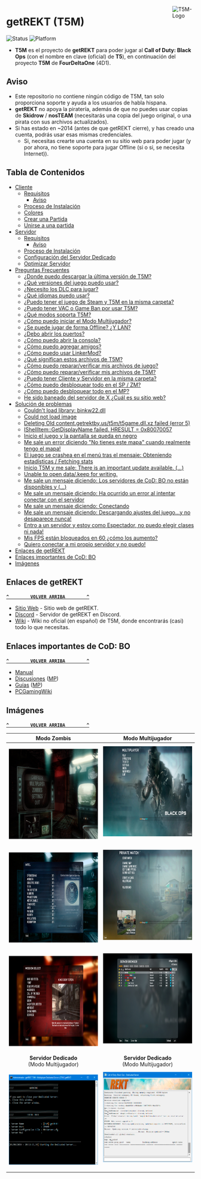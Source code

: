 <a href="#"><img src="../../blob/master/Recursos/Imagenes/T5M-Logo.png" alt="T5M-Logo" title="T5M" align="right" width="60" height="60"/>
</a>

# getREKT (T5M)
![Status](https://img.shields.io/badge/Status-Online-green.svg) ![Platform](https://img.shields.io/badge/Platform-Windows-lightgrey.svg)
- **T5M** es el proyecto de **getREKT** para poder jugar al **Call of Duty: Black Ops** (con el nombre en clave (oficial) de **T5**), en continuación del proyecto **T5M** de **FourDeltaOne** (4D1).

## Aviso
- Este repositorio no contiene ningún código de T5M, tan solo proporciona soporte y ayuda a los usuarios de habla hispana.
- **getREKT** no apoya la piratería, además de que no puedes usar copias de **Skidrow** / **nosTEAM** (necesitarás una copia del juego original, o una pirata con sus archivos actualizados).
- Si has estado en ~2014 (antes de que getREKT cierre), y has creado una cuenta, podrás usar esas mismas credenciales.
  * Si, necesitas crearte una cuenta en su sitio web para poder jugar (y por ahora, no tiene soporte para jugar Offline (si o si, se necesita Internet)).

## Tabla de Contenidos
- [Cliente](../../wiki/Cliente)
  - [Requisitos](../../wiki/Cliente#requisitos)
    - [Aviso](../../wiki/Cliente#aviso)
  - [Proceso de Instalación](../../wiki/Cliente#proceso-de-instalación)
  - [Colores](../../wiki/Cliente#colores)
  - [Crear una Partida](../../wiki/Cliente#crear-una-partida)
  - [Unirse a una partida](../../wiki/Cliente#unirse-a-una-partida)
- [Servidor](../../wiki/Servidor)
  - [Requisitos](../../wiki/Servidor#requisitos)
    - [Aviso](../../wiki/Servidor#aviso)
  - [Proceso de Instalación](../../wiki/Servidor#proceso-de-instalación)
  - [Configuración del Servidor Dedicado](../../wiki/Servidor#configuración-del-servidor-dedicado)
  - [Optimizar Servidor](../../wiki/Servidor#optimizar-servidor)
- [Preguntas Frecuentes](../../wiki/Preguntas-Frecuentes)
  - [¿Donde puedo descargar la última versión de T5M?](../../wiki/Preguntas-Frecuentes#donde-puedo-descargar-la-última-versión-de-t5m)
  - [¿Qué versiones del juego puedo usar?](../../wiki/Preguntas-Frecuentes#qué-versiones-del-juego-puedo-usar)
  - [¿Necesito los DLC para jugar?](../../wiki/Preguntas-Frecuentes#necesito-los-dlc-para-jugar)
  - [¿Qué idiomas puedo usar?](../../wiki/Preguntas-Frecuentes#qué-idiomas-puedo-usar)
  - [¿Puedo tener el juego de Steam y T5M en la misma carpeta?](../../wiki/Preguntas-Frecuentes#puedo-tener-el-juego-de-steam-y-t5m-en-la-misma-carpeta)
  - [¿Puedo tener VAC o Game Ban por usar T5M?](../../wiki/Preguntas-Frecuentes#puedo-tener-vac-o-game-ban-por-usar-t5m)
  - [¿Qué modos soporta T5M?](../../wiki/Preguntas-Frecuentes#qué-modos-soporta-t5m)
  - [¿Cómo puedo iniciar el Modo Multijugador?](../../wiki/Preguntas-Frecuentes#cómo-puedo-iniciar-el-modo-multijugador)
  - [¿Se puede jugar de forma Offline? ¿Y LAN?](../../wiki/Preguntas-Frecuentes#se-puede-jugar-de-forma-offline-y-lan)
  - [¿Debo abrir los puertos?](../../wiki/Preguntas-Frecuentes#debo-abrir-los-puertos)
  - [¿Cómo puedo abrir la consola?](../../wiki/Preguntas-Frecuentes#cómo-puedo-abrir-la-consola)
  - [¿Cómo puedo agregar amigos?](../../wiki/Preguntas-Frecuentes#cómo-puedo-agregar-amigos)
  - [¿Cómo puedo usar LinkerMod?](../../wiki/Preguntas-Frecuentes#cómo-puedo-usar-linkermod)
  - [¿Qué significan estos archivos de T5M?](../../wiki/Preguntas-Frecuentes#qué-significan-estos-archivos-de-t5m)
  - [¿Cómo puedo reparar/verificar mis archivos de juego?](../../wiki/Preguntas-Frecuentes#cómo-puedo-repararverificar-mis-archivos-de-juego)
  - [¿Cómo puedo reparar/verificar mis archivos de T5M?](../../wiki/Preguntas-Frecuentes#cómo-puedo-repararverificar-mis-archivos-de-t5m)
  - [¿Puedo tener Cliente y Servidor en la misma carpeta?](../../wiki/Preguntas-Frecuentes#puedo-tener-cliente-y-servidor-en-la-misma-carpeta)
  - [¿Cómo puedo desbloquear todo en el SP / ZM?](../../wiki/Preguntas-Frecuentes#cómo-puedo-desbloquear-todo-en-el-sp--zm)
  - [¿Cómo puedo desbloquear todo en el MP?](../../wiki/Preguntas-Frecuentes#cómo-puedo-desbloquear-todo-en-el-mp)
  - [He sido baneado del servidor de X ¿Cuál es su sitio web?](../../wiki/Preguntas-Frecuentes#he-sido-baneado-del-servidor-de-x-cuál-es-su-sitio-web)
- [Solución de problemas](../../wiki/Soluci%C3%B3n-de-problemas)
  - [Couldn't load library: binkw22.dll](../../wiki/Soluci%C3%B3n-de-problemas#couldnt-load-library-binkw22dll)
  - [Could not load image](../../wiki/Soluci%C3%B3n-de-problemas#could-not-load-image)
  - [Deleting Old content.getrektby.us/t5m/t5game.dll.xz failed (error 5)](../../wiki/Soluci%C3%B3n-de-problemas#deleting-old-contentgetrektbyust5mt5gamedllxz-failed-error-5)
  - [IShellItem::GetDisplayName failed. HRESULT = 0x80070057](../../wiki/Soluci%C3%B3n-de-problemas#ishellitemgetdisplayname-failed-hresult--0x80070057)
  - [Inicio el juego y la pantalla se queda en negro](../../wiki/Soluci%C3%B3n-de-problemas#inicio-el-juego-y-la-pantalla-se-queda-en-negro)
  - [Me sale un error diciendo "No tienes este mapa" cuando realmente tengo el mapa!](../../wiki/Soluci%C3%B3n-de-problemas#me-sale-un-error-diciendo-no-tienes-este-mapa-cuando-realmente-tengo-el-mapa)
  - [El juego se crashea en el menú tras el mensaje: Obteniendo estadísticas / Fetching stats](../../wiki/Soluci%C3%B3n-de-problemas#el-juego-se-crashea-en-el-menú-tras-el-mensaje-obteniendo-estadísticas--fetching-stats)
  - [Inicio T5M y me sale: There is an important update available. (...)](../../wiki/Soluci%C3%B3n-de-problemas#inicio-t5m-y-me-sale-there-is-an-important-update-available-)
  - [Unable to open data/.keep for writing.](../../wiki/Soluci%C3%B3n-de-problemas#unable-to-open-datakeep-for-writing)
  - [Me sale un mensaje diciendo: Los servidores de CoD: BO no están disponibles y (...)](../../wiki/Soluci%C3%B3n-de-problemas#me-sale-un-mensaje-diciendo-los-servidores-de-cod-bo-no-están-disponibles-y-)
  - [Me sale un mensaje diciendo: Ha ocurrido un error al intentar conectar con el servidor](../../wiki/Soluci%C3%B3n-de-problemas#me-sale-un-mensaje-diciendo-ha-ocurrido-un-error-al-intentar-conectar-con-el-servidor)
  - [Me sale un mensaje diciendo: Conectando](../../wiki/Soluci%C3%B3n-de-problemas#me-sale-un-mensaje-diciendo-conectando)
  - [Me sale un mensaje diciendo: Descargando ajustes del juego...y no desaparece nunca!](../../wiki/Soluci%C3%B3n-de-problemas#me-sale-un-mensaje-diciendo-descargando-ajustes-del-juegoy-no-desaparece-nunca)
  - [Entro a un servidor y estoy como Espectador, no puedo elegir clases ni nada!](../../wiki/Soluci%C3%B3n-de-problemas#entro-a-un-servidor-y-estoy-como-espectador-no-puedo-elegir-clases-ni-nada)
  - [Mis FPS están bloqueados en 60 ¿cómo los aumento?](../../wiki/Soluci%C3%B3n-de-problemas#mis-fps-están-bloqueados-en-60-cómo-los-aumento)
  - [Quiero conectar a mi propio servidor y no puedo!](../../wiki/Soluci%C3%B3n-de-problemas#quiero-conectar-a-mi-propio-servidor-y-no-puedo)
- [Enlaces de getREKT](#enlaces-de-getrekt)
- [Enlaces importantes de CoD: BO](#enlaces-importantes-de-cod-bo)
- [Imágenes](#imágenes)

## Enlaces de getREKT
**[`^        VOLVER ARRIBA        ^`](#tabla-de-contenidos)**
- [Sitio Web](https://getrektby.us/) - Sitio web de getREKT.
- [Discord](https://discord.gg/HqjQFCp) - Servidor de getREKT en Discord.
- [Wiki](../../wiki) - Wiki no oficial (en español) de T5M, donde encontrarás (casi) todo lo que necesitas.

## Enlaces importantes de CoD: BO
**[`^        VOLVER ARRIBA        ^`](#tabla-de-contenidos)**
- [Manual](http://store.steampowered.com/manual/42700/)
- [Discusiones](https://steamcommunity.com/app/42700/discussions/) ([MP](https://steamcommunity.com/app/42710/discussions/))
- [Guías](https://steamcommunity.com/app/42700/guides/) ([MP](https://steamcommunity.com/app/42710/guides/))
- [PCGamingWiki](https://pcgamingwiki.com/wiki/Call_of_Duty:_Black_Ops)

## Imágenes
**[`^        VOLVER ARRIBA        ^`](#tabla-de-contenidos)**

|                                                     **Modo Zombis**                                                      |                                           **Modo Multijugador**                                            |
|:------------------------------------------------------------------------------------------------------------------------:|:----------------------------------------------------------------------------------------------------------:|
|    <p align="center"><img src="Recursos/Imagenes/T5M-ZM-01.jpg" alt="T5M-ZM-01.jpg" width="426" height="240">    |    <img src="Recursos/Imagenes/T5M-MP-01.jpg" alt="T5M-MP-01.jpg" width="426" height="240"></p>    |
|    <p align="center"><img src="Recursos/Imagenes/T5M-ZM-02.jpg" alt="T5M-ZM-02.jpg" width="426" height="240">    |    <img src="Recursos/Imagenes/T5M-MP-02.jpg" alt="T5M-MP-02.jpg" width="426" height="240"></p>    |
|    <p align="center"><img src="Recursos/Imagenes/T5M-ZM-03.jpg" alt="T5M-ZM-03.jpg" width="426" height="240">    |    <img src="Recursos/Imagenes/T5M-MP-03.jpg" alt="T5M-MP-03.jpg" width="426" height="240"></p>    |
|                                          **Servidor Dedicado**<br>(Modo Multijugador)                                          |                                **Servidor Dedicado**<br>(Modo Multijugador)                                |
| <p align="center"><img src="Recursos/Imagenes/T5M-SV-MP-01.jpg" alt="T5M-SV-ZM-01.jpg" width="426" height="240"> | <img src="Recursos/Imagenes/T5M-SV-MP-02.jpg" alt="T5M-SV-MP-02.jpg" width="426" height="240"></p> |
